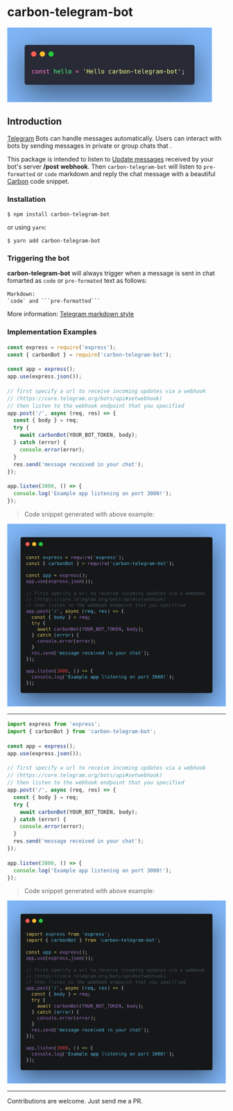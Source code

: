 # carbon-telegram-bot

![Code Snippet](docs/snippet.png)

## Introduction

[Telegram](https://telegram.org) Bots can handle messages automatically.
Users can interact with bots by sending messages in private or group chats that .

This package is intended to listen to [Update messages](https://core.telegram.org/bots/api#update) received by your bot's server **/post** **webhook**. Then `carbon-telegram-bot` will listen to `pre-formatted` or `code` markdown and reply the chat message with a beautiful [Carbon](http://carbon.now.sh) code snippet.

### Installation

```
$ npm install carbon-telegram-bot
```

or using `yarn`:

```
$ yarn add carbon-telegram-bot
```

### Triggering the bot

**carbon-telegram-bot** will always trigger when a message is sent in chat fomarted as `code` or `pre-formated` text as follows:

````
Markdown:
`code` and ```pre-formatted```
````

More information: [Telegram markdown style](https://core.telegram.org/bots/api#markdownv2-style)

### Implementation Examples

```js
const express = require('express');
const { carbonBot } = require('carbon-telegram-bot');

const app = express();
app.use(express.json());

// first specify a url to receive incoming updates via a webhook
// (https://core.telegram.org/bots/api#setwebhook)
// then listen to the webhook endpoint that you specified
app.post('/', async (req, res) => {
  const { body } = req;
  try {
    await carbonBot(YOUR_BOT_TOKEN, body);
  } catch (error) {
    console.error(error);
  }
  res.send('message received in your chat');
});

app.listen(3000, () => {
  console.log('Example app listening on port 3000!');
});
```

> Code snippet generated with above example:

![Code Snippet](docs/example1.png)

---

```js
import express from 'express';
import { carbonBot } from 'carbon-telegram-bot';

const app = express();
app.use(express.json());

// first specify a url to receive incoming updates via a webhook
// (https://core.telegram.org/bots/api#setwebhook)
// then listen to the webhook endpoint that you specified
app.post('/', async (req, res) => {
  const { body } = req;
  try {
    await carbonBot(YOUR_BOT_TOKEN, body);
  } catch (error) {
    console.error(error);
  }
  res.send('message received in your chat');
});

app.listen(3000, () => {
  console.log('Example app listening on port 3000!');
});
```

> Code snippet generated with above example:

![Code Snippet](docs/example2.png)

---

Contributions are welcome. Just send me a PR.
